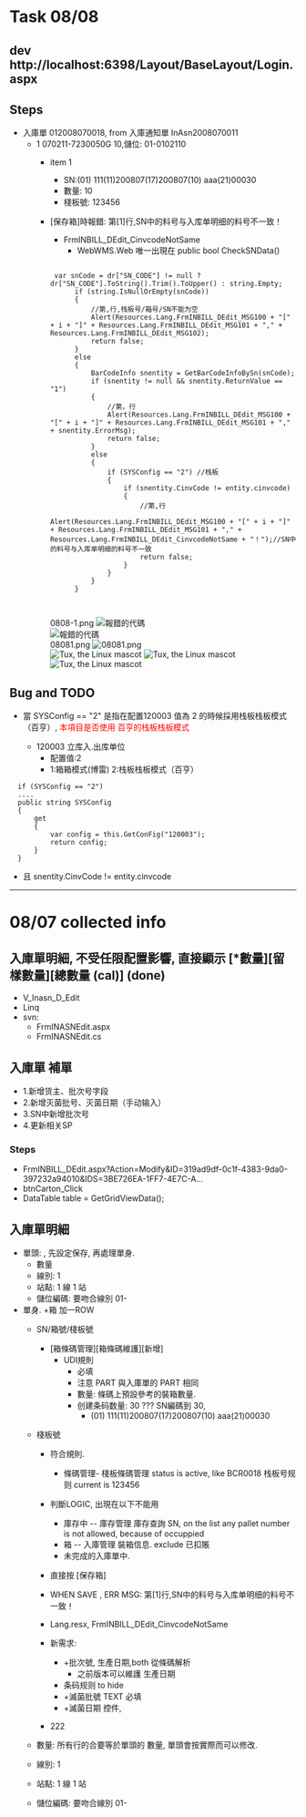 # Task 08/08
## dev http://localhost:6398/Layout/BaseLayout/Login.aspx

## Steps
* 入庫單 012008070018, from 入庫通知單 InAsn2008070011
  * 1 070211-7230050G 10,儲位: 01-0102110
    * item 1
      * SN:(01)           111(11)200807(17)200807(10)         aaa(21)00030
      * 數量: 10
      * 棧板號: 123456
    * [保存箱]時報錯: 第[1]行,SN中的料号与入库单明细的料号不一致！
      * FrmINBILL_DEdit_CinvcodeNotSame
        * WebWMS.Web 唯一出現在 public bool CheckSNData()
      
      ```
      
       var snCode = dr["SN_CODE"] != null ? dr["SN_CODE"].ToString().Trim().ToUpper() : string.Empty;
            if (string.IsNullOrEmpty(snCode))
            {
                //第,行,栈板号/箱号/SN不能为空
                Alert(Resources.Lang.FrmINBILL_DEdit_MSG100 + "[" + i + "]" + Resources.Lang.FrmINBILL_DEdit_MSG101 + "," + Resources.Lang.FrmINBILL_DEdit_MSG102);
                return false;
            }
            else
            {
                BarCodeInfo snentity = GetBarCodeInfoBySn(snCode);
                if (snentity != null && snentity.ReturnValue == "1")
                {
                    //第，行
                    Alert(Resources.Lang.FrmINBILL_DEdit_MSG100 + "[" + i + "]" + Resources.Lang.FrmINBILL_DEdit_MSG101 + "," + snentity.ErrorMsg);
                    return false;
                }
                else
                {
                    if (SYSConfig == "2") //栈板
                    {
                        if (snentity.CinvCode != entity.cinvcode)
                        {
                            //第,行
                            Alert(Resources.Lang.FrmINBILL_DEdit_MSG100 + "[" + i + "]" + Resources.Lang.FrmINBILL_DEdit_MSG101 + "," + Resources.Lang.FrmINBILL_DEdit_CinvcodeNotSame + "！");//SN中的料号与入库单明细的料号不一致
                            return false;
                        }
                    }
                }
            }

 
      
      ```
      0808-1.png
        ![報錯的代碼](img/0808-1.png?raw=true)   
        ![報錯的代碼](./img/0808-1.png)   
        08081.png
        ![  08081.png](./img/08081.png)   
          ![Tux, the Linux mascot](/img/08081.png?raw=true)
          ![Tux, the Linux mascot](img/08081.png?raw=true)
          ![Tux, the Linux mascot](img/08081.png)
          
 ## Bug and TODO
  * 當 SYSConfig == "2" 是指在配置120003 值為 2 的時候採用栈板栈板模式（百亨）,<font color=#FF0000> 本項目是否使用 百亨的栈板栈板模式</font>   
    
  
    * 120003	立库入.出库单位
      *	配置值:2
      * 1:箱箱模式(博雷) 2:栈板栈板模式（百亨）
  ```
    if (SYSConfig == "2")
    ....
    public string SYSConfig
    {
        get
        {
            var config = this.GetConFig("120003");
            return config;
        }
    }
  
  ```
  * 且 snentity.CinvCode != entity.cinvcode
      
      
      
      
      
      




----------------------------------------------------------

# 08/07 collected info

## 入庫單明細, 不受任限配置影響, 直接顯示 [*數量][留樣數量][總數量 (cal)]  (done) 
  * V_Inasn_D_Edit 
  * Linq
  * svn:
    * FrmINASNEdit.aspx
    * FrmINASNEdit.cs
## 入庫單 補單
  * 1.新增货主、批次号字段
  * 2.新增灭菌批号、灭菌日期（手动输入）
  * 3.SN中新增批次号
  * 4.更新相关SP
  
### Steps
  * FrmINBILL_DEdit.aspx?Action=Modify&ID=319ad9df-0c1f-4383-9da0-397232a94010&IDS=3BE726EA-1FF7-4E7C-A…	
  * btnCarton_Click
  *  DataTable table = GetGridViewData();

## 入庫單明細
 * 單頭: , 先設定保存, 再處理單身. 
   * 數量
   * 線別: 1
   * 站點: 1 線 1 站
   * 儲位編碼: 要吻合線別 01-
* 單身. +箱 加一ROW
   * SN/箱號/棧板號
     * [箱條碼管理][箱條碼維護][新增]
       * UDI規則
         * 必填
         * 注意 PART 與入庫單的 PART 相同
         * 數量: 條碼上預設參考的裝箱數量.
         * 创建条码数量: 30 ??? SN編碼到 30, 
           * (01)           111(11)200807(17)200807(10)         aaa(21)00030
           
   * 棧板號
     * 符合規則. 
       * 條碼管理- 棧板條碼管理 	status is active, like BCR0018	栈板号规则 current is 123456
     * 判斷LOGIC, 出現在以下不能用
       * 庫存中 -- 庫存管理 庫存查詢 SN, on the list any pallet number is not allowed, because of occuppied
       * 箱 -- 入庫管理 裝箱信息. exclude 已扣賬
       * 未完成的入庫單中.
     * 直接按 [保存箱]
     * WHEN SAVE , ERR MSG: 第[1]行,SN中的料号与入库单明细的料号不一致！
     * Lang.resx, FrmINBILL_DEdit_CinvcodeNotSame
     
     


     
     * 新需求:
       * +批次號, 生產日期,both 從條碼解析
         * 之前版本可以維護 生產日期
       * 条码规则 to hide
       * +滅菌批號 TEXT 必填
       * +滅菌日期 控件,
     
           
           
     * 222
   * 數量: 所有行的合要等於單頭的 數量, 單頭會按實際而可以修改. 
   * 線別: 1
   * 站點: 1 線 1 站
   * 儲位編碼: 要吻合線別 01-
